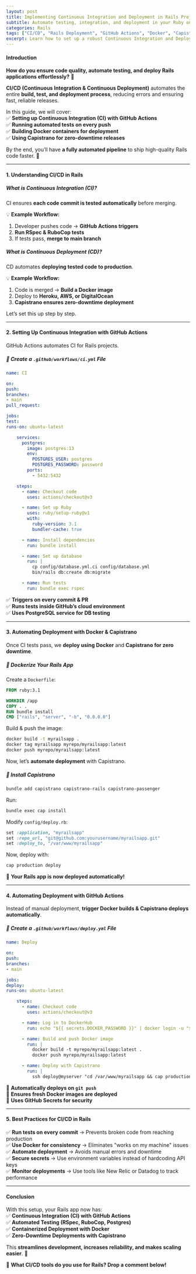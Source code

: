 ```yaml
---
layout: post
title: Implementing Continuous Integration and Deployment in Rails Projects
subtitle: Automate testing, integration, and deployment in your Ruby on Rails applications using CI/CD pipelines.
categories: Rails
tags: ["CI/CD", "Rails Deployment", "GitHub Actions", "Docker", "Capistrano", "DevOps"]
excerpt: Learn how to set up a robust Continuous Integration and Deployment (CI/CD) pipeline in your Rails projects using GitHub Actions, Docker, and Capistrano.
---
```


#### **Introduction**
**How do you ensure code quality, automate testing, and deploy Rails applications effortlessly?** 🚀

**CI/CD (Continuous Integration & Continuous Deployment)** automates the entire **build, test, and deployment process**, reducing errors and ensuring fast, reliable releases.

In this guide, we will cover:  
✅ **Setting up Continuous Integration (CI) with GitHub Actions**  
✅ **Running automated tests on every push**  
✅ **Building Docker containers for deployment**  
✅ **Using Capistrano for zero-downtime releases**

By the end, you’ll have **a fully automated pipeline** to ship high-quality Rails code faster. 🚀

---

#### **1. Understanding CI/CD in Rails**
##### **What is Continuous Integration (CI)?**
CI ensures **each code commit is tested automatically** before merging.

💡 **Example Workflow:**
1. Developer pushes code → **GitHub Actions triggers**
2. **Run RSpec & RuboCop tests**
3. If tests pass, **merge to main branch**

##### **What is Continuous Deployment (CD)?**
CD automates **deploying tested code to production**.

💡 **Example Workflow:**
1. Code is merged → **Build a Docker image**
2. Deploy to **Heroku, AWS, or DigitalOcean**
3. **Capistrano ensures zero-downtime deployment**

Let’s set this up step by step.

---

#### **2. Setting Up Continuous Integration with GitHub Actions**
GitHub Actions automates CI for Rails projects.

##### **📌 Create a `.github/workflows/ci.yml` File**
```yml
name: CI

on:
push:
branches:
- main
pull_request:

jobs:
test:
runs-on: ubuntu-latest

    services:
      postgres:
        image: postgres:13
        env:
          POSTGRES_USER: postgres
          POSTGRES_PASSWORD: password
        ports:
          - 5432:5432

    steps:
      - name: Checkout code
        uses: actions/checkout@v3

      - name: Set up Ruby
        uses: ruby/setup-ruby@v1
        with:
          ruby-version: 3.1
          bundler-cache: true

      - name: Install dependencies
        run: bundle install

      - name: Set up database
        run: |
          cp config/database.yml.ci config/database.yml
          bin/rails db:create db:migrate

      - name: Run tests
        run: bundle exec rspec
```

✅ **Triggers on every commit & PR**  
✅ **Runs tests inside GitHub’s cloud environment**  
✅ **Uses PostgreSQL service for DB testing**

---

#### **3. Automating Deployment with Docker & Capistrano**
Once CI tests pass, we **deploy using Docker** and **Capistrano for zero downtime**.

##### **📌 Dockerize Your Rails App**
Create a `Dockerfile`:  
```dockerfile
FROM ruby:3.1

WORKDIR /app
COPY . .
RUN bundle install
CMD ["rails", "server", "-b", "0.0.0.0"]
```

Build & push the image:  
```sh
docker build -t myrailsapp .
docker tag myrailsapp myrepo/myrailsapp:latest
docker push myrepo/myrailsapp:latest
```

Now, let’s **automate deployment** with Capistrano.

##### **📌 Install Capistrano**
```sh
bundle add capistrano capistrano-rails capistrano-passenger
```

Run:  
```sh
bundle exec cap install
```

Modify `config/deploy.rb`:  
```ruby
set :application, "myrailsapp"
set :repo_url, "git@github.com:yourusername/myrailsapp.git"
set :deploy_to, "/var/www/myrailsapp"
```

Now, deploy with:  
```sh
cap production deploy
```

🚀 **Your Rails app is now deployed automatically!**

---

#### **4. Automating Deployment with GitHub Actions**
Instead of manual deployment, **trigger Docker builds & Capistrano deploys automatically**.

##### **📌 Create a `.github/workflows/deploy.yml` File**
```yml
name: Deploy

on:
push:
branches:
- main

jobs:
deploy:
runs-on: ubuntu-latest

    steps:
      - name: Checkout code
        uses: actions/checkout@v3

      - name: Log in to DockerHub
        run: echo "${{ secrets.DOCKER_PASSWORD }}" | docker login -u "${{ secrets.DOCKER_USERNAME }}" --password-stdin

      - name: Build and push Docker image
        run: |
          docker build -t myrepo/myrailsapp:latest .
          docker push myrepo/myrailsapp:latest

      - name: Deploy with Capistrano
        run: |
          ssh deploy@myserver "cd /var/www/myrailsapp && cap production deploy"
```

🔹 **Automatically deploys on `git push`**  
🔹 **Ensures fresh Docker images are deployed**  
🔹 **Uses GitHub Secrets for security**

---

#### **5. Best Practices for CI/CD in Rails**
✅ **Run tests on every commit** → Prevents broken code from reaching production  
✅ **Use Docker for consistency** → Eliminates "works on my machine" issues  
✅ **Automate deployment** → Avoids manual errors and downtime  
✅ **Secure secrets** → Use environment variables instead of hardcoding API keys  
✅ **Monitor deployments** → Use tools like New Relic or Datadog to track performance

---

#### **Conclusion**
With this setup, your Rails app now has:  
✅ **Continuous Integration (CI) with GitHub Actions**  
✅ **Automated Testing (RSpec, RuboCop, Postgres)**  
✅ **Containerized Deployment with Docker**  
✅ **Zero-Downtime Deployments with Capistrano**

This **streamlines development, increases reliability, and makes scaling easier**. 🚀

🔹 **What CI/CD tools do you use for Rails? Drop a comment below!**  
